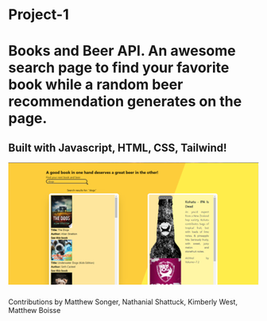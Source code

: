 # Project-1
# Books and Beer API. An awesome search page to find your favorite book while a random beer recommendation generates on the page. 

## Built with Javascript, HTML, CSS, Tailwind!

![alt-text](./assets/images/Screenshot.png)

### 
Contributions by Matthew Songer, Nathanial Shattuck, Kimberly West, Matthew Boisse 
